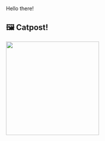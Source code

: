 Hello there!



## 🖼️ Catpost!

<sub>
    <img src="https://cdn2.thecatapi.com/images/XtJpHfel5.jpg" height="256">
</sub>

